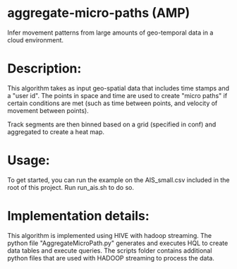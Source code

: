 aggregate-micro-paths (AMP)
=====================

Infer movement patterns from large amounts of geo-temporal data in a cloud environment.

Description:
==

This algorithm takes as input geo-spatial data that includes time stamps and a "user id".
The points in space and time are used to create "micro paths" if certain conditions are met
(such as time between points, and velocity of movement between points).  

Track segments are then binned based on a grid (specified in conf) and aggregated to create a heat map.

Usage:
==

To get started, you can run the example on the AIS_small.csv included in the root of this project.  Run run_ais.sh to do so.

Implementation details:
==

This algorithm is implemented using HIVE with hadoop streaming.   The python file "AggregateMicroPath.py" generates and executes HQL to create data tables and execute queries.  The scripts folder contains additional python files that are used with HADOOP streaming to process the data.



